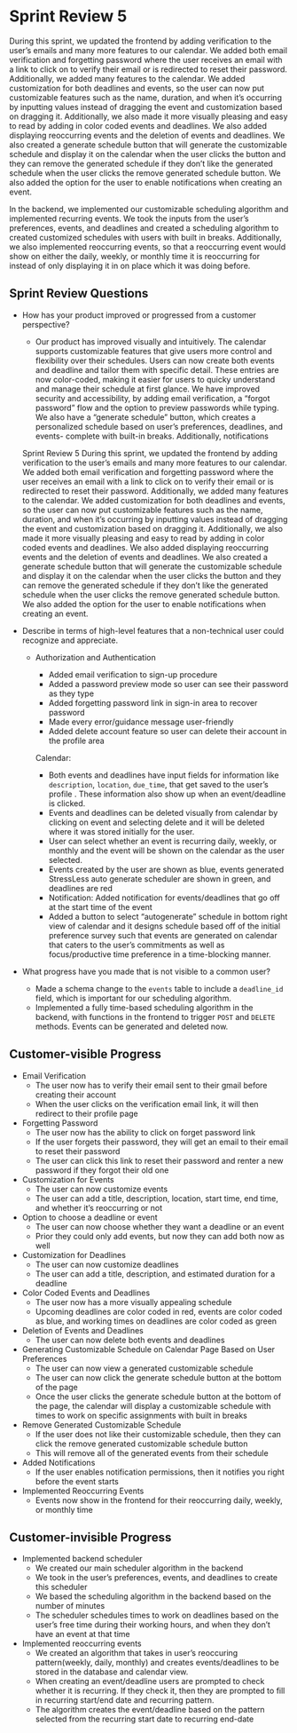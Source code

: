 # Sprint Review 5

During this sprint, we updated the frontend by adding verification to the user’s emails and many more features to our calendar. We added both email verification and forgetting password where the user receives an email with a link to click on to verify their email or is redirected to reset their password. Additionally, we added many features to the calendar. We added customization for both deadlines and events, so the user can now put customizable features such as the name, duration, and when it’s occurring by inputting values instead of dragging the event and customization based on dragging it. Additionally, we also made it more visually pleasing and easy to read by adding in color coded events and deadlines. We also added displaying reoccurring events and the deletion of events and deadlines. We also created a generate schedule button that will generate the customizable schedule and display it on the calendar when the user clicks the button and they can remove the generated schedule if they don’t like the generated schedule when the user clicks the remove generated schedule button. We also added the option for the user to enable notifications when creating an event. 

In the backend, we implemented our customizable scheduling algorithm and implemented recurring events. We took the inputs from the user’s preferences, events, and deadlines and created a scheduling algorithm to created customized schedules with users with built in breaks. Additionally, we also implemented reoccurring events, so that a reoccurring event would show on either the daily, weekly, or monthly time it is reoccurring for instead of only displaying it in on place which it was doing before. 

## Sprint Review Questions

- How has your product improved or progressed from a customer perspective?
    - Our product has improved visually and intuitively. The calendar supports customizable features that give users more control and flexibility over their schedules. Users can now create both events and deadline and tailor them with specific detail. These entries are now color-coded, making it easier for users to quicky understand and manage their schedule at first glance. We have improved security and accessibility, by adding email verification, a “forgot password” flow and the option to preview passwords while typing. We also have a “generate schedule” button, which creates a personalized schedule based on user’s preferences, deadlines, and events- complete with built-in breaks. Additionally, notifications
    
    Sprint Review 5
    During this sprint, we updated the frontend by adding verification to the user’s emails and many more features to our calendar. We added both email verification and forgetting password where the user receives an email with a link to click on to verify their email or is redirected to reset their password. Additionally, we added many features to the calendar. We added customization for both deadlines and events, so the user can now put customizable features such as the name, duration, and when it’s occurring by inputting values instead of dragging the event and customization based on dragging it. Additionally, we also made it more visually pleasing and easy to read by adding in color coded events and deadlines. We also added displaying reoccurring events and the deletion of events and deadlines. We also created a generate schedule button that will generate the customizable schedule and display it on the calendar when the user clicks the button and they can remove the generated schedule if they don’t like the generated schedule when the user clicks the remove generated schedule button. We also added the option for the user to enable notifications when creating an event.
    
- Describe in terms of high-level features that a non-technical user could recognize and appreciate.
    - Authorization and Authentication
        - Added email verification to sign-up procedure
        - Added a password preview mode so user can see their password as they type
        - Added forgetting password link in  sign-in area to recover password
        - Made every error/guidance message user-friendly
        - Added delete account feature so user can delete their account in the profile area
        
        Calendar:
        
        - Both events and deadlines have input fields for information like `description`, `location`, `due_time`, that get saved to the user’s profile . These information also show up when an event/deadline is clicked.
        - Events and deadlines can be deleted visually from calendar by clicking on event and selecting delete and it will be deleted where it was stored initially for the user.
        - User can select whether an event is recurring daily, weekly, or monthly and the event will be shown on the calendar as the user selected.
        - Events created by the user are shown as blue, events generated StressLess auto generate scheduler are shown in green, and deadlines are red
        - Notification: Added notification for events/deadlines that go off at the start time of the event
        - Added a button to select “autogenerate” schedule  in bottom right view of calendar and it designs schedule based off of the initial preference survey such that events are generated on calendar that caters to the user’s commitments as well as focus/productive time preference in a time-blocking manner.
- What progress have you made that is not visible to a common user?
    - Made a schema change to the `events` table to include a `deadline_id` field, which is important for our scheduling algorithm.
    - Implemented a fully time-based scheduling algorithm in the backend, with functions in the frontend to trigger `POST` and `DELETE` methods. Events can be generated and deleted now.

## Customer-visible Progress

- Email Verification
    - The user now has to verify their email sent to their gmail before creating their account
    - When the user clicks on the verification email link, it will then redirect to their profile page
- Forgetting Password
    - The user now has the ability to click on forget password link
    - If the user forgets their password, they will get an email to their email to reset their password
    - The user can click this link to reset their password and renter a new password if they forgot their old one
- Customization for Events
    - The user can now customize events
    - The user can add a title, description, location, start time, end time, and whether it’s reoccurring or not
- Option to choose a deadline or event
    - The user can now choose whether they want a deadline or an event
    - Prior they could only add events, but now they can add both now as well
- Customization for Deadlines
    - The user can now customize deadlines
    - The user can add a title, description, and estimated duration for a deadline
- Color Coded Events and Deadlines
    - The user now has a more visually appealing schedule
    - Upcoming deadlines are color coded in red, events are color coded as blue, and working times on deadlines are color coded as green
- Deletion of Events and Deadlines
    - The user can now delete both events and deadlines
- Generating Customizable Schedule on Calendar Page Based on User Preferences
    - The user can now view a generated customizable schedule
    - The user can now click the generate schedule button at the bottom of the page
    - Once the user clicks the generate schedule button at the bottom of the page, the calendar will display a customizable schedule with times to work on specific assignments with built in breaks
- Remove Generated Customizable Schedule
    - If the user does not like their customizable schedule, then they can click the remove generated customizable schedule button
    - This will remove all of the generated events from their schedule
- Added Notifications
    - If the user enables notification permissions, then it notifies you right before the event starts
- Implemented Reoccurring Events
    - Events now show in the frontend for their reoccurring daily, weekly, or monthly time

## Customer-invisible Progress

- Implemented backend scheduler
    - We created our main scheduler algorithm in the backend
    - We took in the user’s preferences, events, and deadlines to create this scheduler
    - We based the scheduling algorithm in the backend based on the number of minutes
    - The scheduler schedules times to work on deadlines based on the user’s free time during their working hours, and when they don’t have an event at that time
- Implemented reoccurring events
    - We created an algorithm that takes in user’s reoccuring pattern(weekly, daily, monthly) and creates events/deadlines to be stored in the database and calendar view.
    - When creating an event/deadline users are prompted to check whether it is recurring. If they check it, then they are prompted to fill in recurring start/end date and recurring pattern.
    - The algorithm creates the event/deadline based on the pattern selected from the recurring start date to recurring end-date